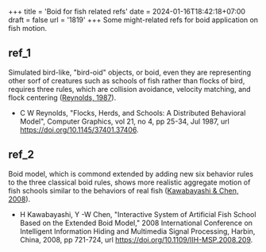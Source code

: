 +++
title = 'Boid for fish related refs'
date = 2024-01-16T18:42:18+07:00
draft = false
url = '1819'
+++
Some might-related refs for boid application on fish motion.
<!--more-->


## ref_1
Simulated bird-like, "bird-oid" objects, or boid, even they are representing other sorf of creatures such as schools of fish rather than flocks of bird, requires three rules, which are collision avoidance, velocity matching, and flock centering ([Reynolds, 1987](https://doi.org/10.1145/37401.37406)).
  + C W Reynolds, "Flocks, Herds, and Schools: A Distributed Behavioral Model", Computer Graphics, vol 21, no 4, pp 25-34, Jul 1987, url https://doi.org/10.1145/37401.37406.


## ref_2
Boid model, which is commond extended by adding new six behavior rules to the three classical boid rules, shows more realistic aggregate motion of fish schools similar to the behaviors of real fish ([Kawabayashi & Chen, 2008](https://doi.org/10.1109/IIH-MSP.2008.209)).
+ H Kawabayashi,  Y -W Chen, "Interactive System of Artificial Fish School Based on the Extended Boid Model," 2008 International Conference on Intelligent Information Hiding and Multimedia Signal Processing, Harbin, China, 2008, pp 721-724, url https://doi.org/10.1109/IIH-MSP.2008.209.

